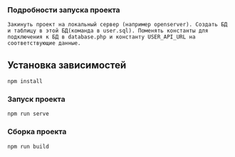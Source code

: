 ### Подробности запуска проекта 
```
Закинуть проект на локальный сервер (например openserver). Создать БД и таблицу в этой БД(команда в user.sql). Поменять константы для подключения к БД в database.php и константу USER_API_URL на соответствующие данные.
```

## Установка зависимостей
```
npm install
```

### Запуск проекта
```
npm run serve
```

### Сборка проекта
```
npm run build
```